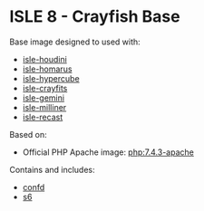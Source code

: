 # ISLE 8 - Crayfish Base

Base image designed to used with:

* [isle-houdini]()
* [isle-homarus]()
* [isle-hypercube]()
* [isle-crayfits]()
* [isle-gemini]()
* [isle-milliner]()
* [isle-recast]()

Based on:

* Official PHP Apache image: [php:7.4.3-apache](https://hub.docker.com/layers/php/library/php/7.4.3-apache/images/sha256-48dde1707d7dca2b701aa230344c58cb8ec5b0ce8e9dbceced65bec5ccd7d1d0?context=explore)

Contains and includes:

* [confd](https://getcomposer.org/)
* [s6](https://launchpad.net/~lyrasis/+archive/ubuntu/imagemagick-jp2)
